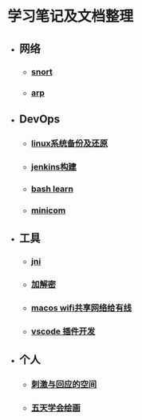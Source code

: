 # 学习笔记及文档整理

- ## 网络  
  - ### [snort](./snort/snort.md)  
  - ### [arp](work/arp-nmap.md) 
- ## DevOps
  - ### [linux系统备份及还原](DevOps/linux-backup-restore.md)  
  - ### [jenkins构建](DevOps/jenkins-build.md) 
  - ### [bash learn](DevOps/bash-learn.md) 
  - ### [minicom](DevOps/minicom.md) 
- ## 工具
  - ### [jni](work/jni.md)  
  - ### [加解密](work/Encryption.md)
  - ### [macos wifi共享网络给有线](notes/share-network.md)   
  - ### [vscode 插件开发](notes/vscode-plugin-dev.md)   
- ## 个人
  - ### [刺激与回应的空间](notes/刺激与回应的空间.md) 
  - ### [五天学会绘画](notes/五天学会绘画.md)  


